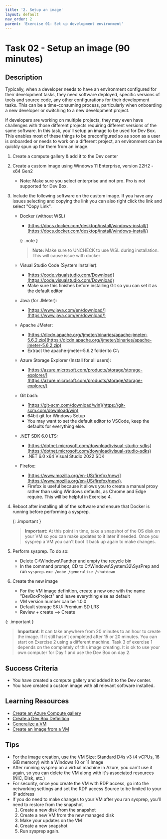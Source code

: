 ```yaml
---
title: '2. Setup an image'
layout: default
nav_order: 2
parent: 'Exercise 01: Set up development environment'
---
```


# Task 02 - Setup an image (90 minutes)

## Description

Typically, when a developer needs to have an environment configured for their development tasks, they need software deployed, specific versions of tools and source code, any other configurations for their development tasks. This can be a time-consuming process, particularly when onboarding a new developer or switching to a new development project.

If developers are working on multiple projects, they may even have challenges with those different projects requiring different versions of the same software. In this task, you'll setup an image to be used for Dev Box. This enables most of these things to be preconfigured so as soon as a user is onboarded or needs to work on a different project, an environment can be quickly spun up for them from an image.

1. Create a compute gallery & add it to the Dev center
2. Create a custom image using Windows 11 Enterprise, version 22H2 - x64 Gen2
   - Note: Make sure you select enterprise and not pro. Pro is not supported for Dev Box.
3. Include the following software on the custom image. If you have any issues selecting and copying the link you can also right click the link and select "Copy Link".
   - Docker (without WSL)
     - [https://docs.docker.com/desktop/install/windows-install/](https://docs.docker.com/desktop/install/windows-install/)
     
     {: .note }
     > **Note:** Make sure to UNCHECK to use WSL during installation. This will cause issue with docker
     
   - Visual Studio Code (System Installer):
     - [https://code.visualstudio.com/Download](https://code.visualstudio.com/Download)
     - Make sure this finishes before installing Git so you can set it as the default editor
   - Java (for JMeter):
     - [https://www.java.com/en/download/](https://www.java.com/en/download/)
   - Apache JMeter:
     - [https://dlcdn.apache.org//jmeter/binaries/apache-jmeter-5.6.2.zip](https://dlcdn.apache.org//jmeter/binaries/apache-jmeter-5.6.2.zip)
     - Extract the apache-jmeter-5.6.2 folder to C:\
   - Azure Storage Explorer (Install for all users):
     - [https://azure.microsoft.com/products/storage/storage-explorer/](https://azure.microsoft.com/products/storage/storage-explorer/)
   - Git bash:
     - [https://git-scm.com/download/win](https://git-scm.com/download/win)
     - 64bit git for Windows Setup
     - You may want to set the default editor to VSCode, keep the defaults for everything else.
   - .NET SDK 6.0 LTS:
     - [https://dotnet.microsoft.com/download/visual-studio-sdks](https://dotnet.microsoft.com/download/visual-studio-sdks)
     - .NET 6.0 x64 Visual Studio 2022 SDK
   - Firefox:
     - [https://www.mozilla.org/en-US/firefox/new/](https://www.mozilla.org/en-US/firefox/new/).
     - Firefox is useful because it allows you to create a manual proxy rather than using Windows defaults, as Chrome and Edge require. This will be helpful in Exercise 4.
4. Reboot after installing all of the software and ensure that Docker is running before performing a sysprep.

    {: .important }
    > **Important:** At this point in time, take a snapshot of the OS disk on your VM so you can make updates to it later if needed. Once you sysprep a VM you can't boot it back up again to make changes.

5. Perform sysprep. To do so:
   - Delete C:\Windows\Panther and empty the recycle bin
   - In the command prompt, CD to C:\Windows\System32\SysPrep and run `sysprep.exe /oobe /generalize /shutdown`
6. Create the new image
   - For the VM image definition, create a new one with the name "DevBoxProject" and leave everything else as default
   - VM version number can be 1.0.0
   - Default storage SKU: Premium SD LRS
   - Review + create --> Create
  
{: .important }
> **Important**: It can take anywhere from 20 minutes to an hour to create the image. If it still hasn't completed after 15 or 20 minutes. You can start on Exercise 2 using a different machine. Task 3 of exercise 1 depends on the completely of this image creating.  It is ok to use your own computer for Day 1 and use the Dev Box on day 2.

## Success Criteria

- You have created a compute gallery and added it to the Dev center.
- You have created a custom image with all relevant software installed.

## Learning Resources

- [Create an Azure Compute gallery](https://learn.microsoft.com/en-us/azure/virtual-machines/create-gallery?tabs=portal%2Cportaldirect%2Ccli2)
- [Create a Dev Box Definition](https://learn.microsoft.com/azure/dev-box/quickstart-configure-dev-box-service?tabs=AzureADJoin#3-create-a-dev-box-definition)
- [Generalize a VM](https://learn.microsoft.com/azure/virtual-machines/generalize)
- [Create an image from a VM](https://learn.microsoft.com/azure/virtual-machines/capture-image-portal)

## Tips

- For the image creation, use the VM Size: Standard D4s v3 (4 vCPUs, 16 GiB memory) with a Windows 10 or 11 Image
- After running sysprep on a virtual machine in Azure, you can't use it again, so you can delete the VM along with it's associated resources (NIC, Disk, etc.)
- For security, once you create the VM with RDP access, go into the networking settings and set the RDP access Source to be limited to your IP address
- If you do need to make changes to your VM after you ran sysprep, you'll need to restore from the snapshot
    1. Create a new disk from the snapshot
    2. Create a new VM from the new managed disk
    3. Make your updates on the VM
    4. Create a new snapshot
    5. Run sysprep again.

